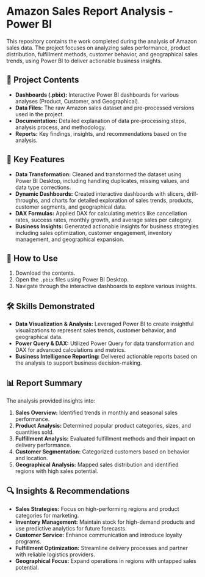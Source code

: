 # Amazon Sales Report Analysis - Power BI

This repository contains the work completed during the analysis of Amazon sales data. The project focuses on analyzing sales performance, product distribution, fulfillment methods, customer behavior, and geographical sales trends, using Power BI to deliver actionable business insights.

## 📁 Project Contents

- **Dashboards (.pbix):** Interactive Power BI dashboards for various analyses (Product, Customer, and Geographical).
- **Data Files:** The raw Amazon sales dataset and pre-processed versions used in the project.
- **Documentation:** Detailed explanation of data pre-processing steps, analysis process, and methodology.
- **Reports:** Key findings, insights, and recommendations based on the analysis.

## 🔑 Key Features

- **Data Transformation:** Cleaned and transformed the dataset using Power BI Desktop, including handling duplicates, missing values, and data type corrections.
- **Dynamic Dashboards:** Created interactive dashboards with slicers, drill-throughs, and charts for detailed exploration of sales trends, products, customer segments, and geographical data.
- **DAX Formulas:** Applied DAX for calculating metrics like cancellation rates, success rates, monthly growth, and average sales per category.
- **Business Insights:** Generated actionable insights for business strategies including sales optimization, customer engagement, inventory management, and geographical expansion.

## 🚀 How to Use

1. Download the contents.
2. Open the `.pbix` files using Power BI Desktop.
3. Navigate through the interactive dashboards to explore various insights.

## 🛠 Skills Demonstrated

- **Data Visualization & Analysis:** Leveraged Power BI to create insightful visualizations to represent sales trends, customer behavior, and geographical data.
- **Power Query & DAX:** Utilized Power Query for data transformation and DAX for advanced calculations and metrics.
- **Business Intelligence Reporting:** Delivered actionable reports based on the analysis to support business decision-making.

## 📊 Report Summary

The analysis provided insights into:
1. **Sales Overview:** Identified trends in monthly and seasonal sales performance.
2. **Product Analysis:** Determined popular product categories, sizes, and quantities sold.
3. **Fulfillment Analysis:** Evaluated fulfillment methods and their impact on delivery performance.
4. **Customer Segmentation:** Categorized customers based on behavior and location.
5. **Geographical Analysis:** Mapped sales distribution and identified regions with high sales potential.

## 🔍 Insights & Recommendations

- **Sales Strategies:** Focus on high-performing regions and product categories for marketing.
- **Inventory Management:** Maintain stock for high-demand products and use predictive analytics for future forecasts.
- **Customer Service:** Enhance communication and introduce loyalty programs.
- **Fulfillment Optimization:** Streamline delivery processes and partner with reliable logistics providers.
- **Geographical Focus:** Expand operations in regions with untapped sales potential.
